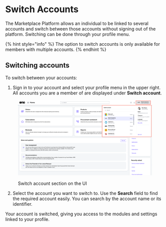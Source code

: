 # Switch Accounts

The Marketplace Platform allows an individual to be linked to several accounts and switch between those accounts without signing out of the platform. Switching can be done through your profile menu.

{% hint style="info" %}
The option to switch accounts is only available for members with multiple accounts.
{% endhint %}

## Switching accounts

To switch between your accounts:

1. Sign in to your account and select your profile menu in the upper right. All accounts you are a member of are displayed under **Switch account**.

<div data-with-frame="true"><figure><img src="../../../.gitbook/assets/switch_account.png" alt=""><figcaption><p>Switch account section on the UI</p></figcaption></figure></div>

2. Select the account you want to switch to. Use the **Search** field to find the required account easily. You can search by the account name or its identifier.

Your account is switched, giving you access to the modules and settings linked to your profile.&#x20;
